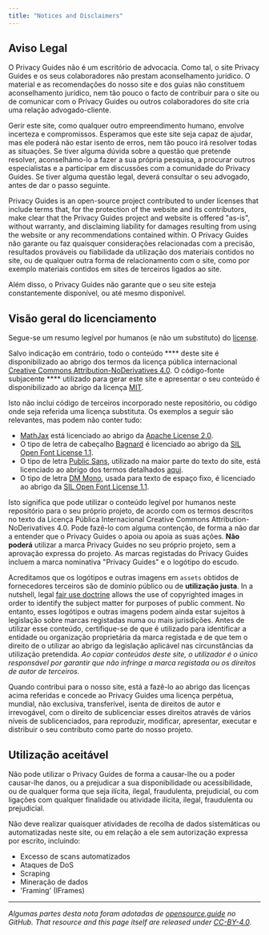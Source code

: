 ```yaml
---
title: "Notices and Disclaimers"
---
```


## Aviso Legal

O Privacy Guides não é um escritório de advocacia. Como tal, o site Privacy Guides e os seus colaboradores não prestam aconselhamento jurídico. O material e as recomendações do nosso site e dos guias não constituem aconselhamento jurídico, nem tão pouco o facto de contribuir para o site ou de comunicar com o Privacy Guides ou outros colaboradores do site cria uma relação advogado-cliente.

Gerir este site, como qualquer outro empreendimento humano, envolve incerteza e compromissos. Esperamos que este site seja capaz de ajudar, mas ele poderá não estar isento de erros, nem tão pouco irá resolver todas as situações. Se tiver alguma dúvida sobre a questão que pretende resolver, aconselhámo-lo a fazer a sua própria pesquisa, a procurar outros especialistas e a participar em discussões com a comunidade do Privacy Guides. Se tiver alguma questão legal, deverá consultar o seu advogado, antes de dar o passo seguinte.

Privacy Guides is an open-source project contributed to under licenses that include terms that, for the protection of the website and its contributors, make clear that the Privacy Guides project and website is offered "as-is", without warranty, and disclaiming liability for damages resulting from using the website or any recommendations contained within. O Privacy Guides não garante ou faz quaisquer considerações relacionadas com a precisão, resultados prováveis ou fiabilidade da utilização dos materiais contidos no site, ou de qualquer outra forma de relacionamento com o site, como por exemplo materiais contidos em sites de terceiros ligados ao site.

Além disso, o Privacy Guides não garante que o seu site esteja constantemente disponível, ou até mesmo disponível.

## Visão geral do licenciamento

<div class="admonition danger" markdown>

Segue-se um resumo legível por humanos (e não um substituto) do [license](/license).

</div>

Salvo indicação em contrário, todo o conteúdo **** deste site é disponibilizado ao abrigo dos termos da licença pública internacional [Creative Commons Attribution-NoDerivatives 4.0](https://github.com/privacyguides/privacyguides.org/blob/main/LICENSE). O código-fonte subjacente **** utilizado para gerar este site e apresentar o seu conteúdo é disponibilizado ao abrigo da licença [MIT](https://github.com/privacyguides/privacyguides.org/tree/main/LICENSE-CODE).

Isto não inclui código de terceiros incorporado neste repositório, ou código onde seja referida uma licença substituta. Os exemplos a seguir são relevantes, mas podem não conter tudo:

* [MathJax](https://github.com/privacyguides/privacyguides.org/blob/main/theme/assets/javascripts/mathjax.js) está licenciado ao abrigo da [Apache License 2.0](https://github.com/privacyguides/privacyguides.org/blob/main/docs/assets/javascripts/LICENSE.mathjax.txt).
* O tipo de letra de cabeçalho [Bagnard](https://github.com/privacyguides/brand/tree/main/WOFF/bagnard) é licenciado ao abrigo da [SIL Open Font License 1.1](https://github.com/privacyguides/brand/blob/main/WOFF/bagnard/LICENSE.txt).
* O tipo de letra [Public Sans](https://github.com/privacyguides/brand/tree/main/WOFF/public_sans), utilizado na maior parte do texto do site, está licenciado ao abrigo dos termos detalhados [aqui](https://github.com/privacyguides/brand/blob/main/WOFF/public_sans/LICENSE.txt).
* O tipo de letra [DM Mono](https://github.com/privacyguides/brand/tree/main/WOFF/dm_mono), usada para texto de espaço fixo, é licenciado ao abrigo da [SIL Open Font License 1.1](https://github.com/privacyguides/brand/blob/main/WOFF/dm_mono/LICENSE.txt).

Isto significa que pode utilizar o conteúdo legível por humanos neste repositório para o seu próprio projeto, de acordo com os termos descritos no texto da Licença Pública Internacional Creative Commons Attribution-NoDerivatives 4.0. Pode fazê-lo com alguma contenção, de forma a não dar a entender que o Privacy Guides o apoia ou apoia as suas ações. **Não poderá** utilizar a marca Privacy Guides no seu próprio projeto, sem a aprovação expressa do projeto. As marcas registadas do Privacy Guides incluem a marca nominativa "Privacy Guides" e o logótipo do escudo.

Acreditamos que os logótipos e outras imagens em `assets` obtidos de fornecedores terceiros são de domínio público ou de **utilização justa**. In a nutshell, legal [fair use doctrine](https://copyright.gov/fair-use/more-info.html) allows the use of copyrighted images in order to identify the subject matter for purposes of public comment. No entanto, esses logótipos e outras imagens podem ainda estar sujeitos à legislação sobre marcas registadas numa ou mais jurisdições. Antes de utilizar esse conteúdo, certifique-se de que é utilizado para identificar a entidade ou organização proprietária da marca registada e de que tem o direito de o utilizar ao abrigo da legislação aplicável nas circunstâncias da utilização pretendida. *Ao copiar conteúdos deste site, o utilizador é o único responsável por garantir que não infringe a marca registada ou os direitos de autor de terceiros.*

Quando contribui para o nosso site, está a fazê-lo ao abrigo das licenças acima referidas e concede ao Privacy Guides uma licença perpétua, mundial, não exclusiva, transferível, isenta de direitos de autor e irrevogável, com o direito de sublicenciar esses direitos através de vários níveis de sublicenciados, para reproduzir, modificar, apresentar, executar e distribuir o seu contributo como parte do nosso projeto.

## Utilização aceitável

Não pode utilizar o Privacy Guides de forma a causar-lhe ou a poder causar-lhe danos, ou a prejudicar a sua disponibilidade ou acessibilidade, ou de qualquer forma que seja ilícita, ilegal, fraudulenta, prejudicial, ou com ligações com qualquer finalidade ou atividade ilícita, ilegal, fraudulenta ou prejudicial.

Não deve realizar quaisquer atividades de recolha de dados sistemáticas ou automatizadas neste site, ou em relação a ele sem autorização expressa por escrito, incluindo:

* Excesso de scans automatizados
* Ataques de DoS
* Scraping
* Mineração de dados
* 'Framing' (IFrames)

---

*Algumas partes desta nota foram adotadas de [opensource.guide](https://github.com/github/opensource.guide/blob/master/notices.md) no GitHub. That resource and this page itself are released under [CC-BY-4.0](https://creativecommons.org/licenses/by-sa/4.0).*
